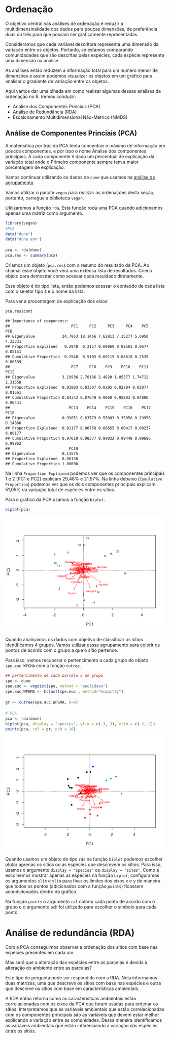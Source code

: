 Ordenação
================

O objetivo central nas análises de ordenação é reduzir a multidimensinalidade dos dados para poucas dimensões, de preferência duas ou três para que possam ser graficamente representadas.

Consideramos que cada variável descritora representa uma dimensão da variação entre os objetos. Portanto, se estamos comparando comunidadades que são descritas pelas espécies, cada espécie representa uma dimensão na analise.

As análises então reduzem a informação total para um numero menor de dimensões e assim podemos visualizar os objetos em um gráfico para analisar o gradiente de variação entre os objetos.

Aqui vamos dar uma olhada em como realizar algumas dessas analises de ordenação no R. Iremos conduzir:

-   Análise dos Componentes Princiais (PCA)
-   Análise de Redundância (RDA)
-   Escalonamento Multidimensional Não-Métrico (NMDS)

Análise de Componentes Princiais (PCA)
--------------------------------------

A matemática por trás da PCA tenta concentrar o máximo de informação em poucos componentes, e por isso o nome Analise dos componentes principais. A cada componente é dado um percentual de explicação da variação total onde o Primeiro componente sempre tem a maior porcentagem de explicação.

Vamos continuar utilizando os dados de `dune` que usamos na [análise de agrupamento](https://avrodrigues.github.io/An%C3%A1lise_de_Agrupamento.html).

Vamos utilizar o pacote `vegan` para realizar as ordenações desta seção, portanto, carregue a biblioteca `vegan`.

Utilizaremos a função `rda`. Esta função roda uma PCA quando adicionamos apenas uma matriz como argumento.

``` r
library(vegan)
#PCA
data("dune")
data("dune.env")

pca <- rda(dune)
pca.res <- summary(pca)
```

Criamos um objeto (`pca.res`) com o resumo do resultado da PCA. Ao chamar esse objeto você verá uma extensa lista de resultados. Criei o objeto para demostrar como acessar cada resuldado diretamente.

Esse objeto é do tipo lista, então podemos acessar o conteúdo de cada lista com o seletor tipo `$` e o nome da lista.

Para ver a procentagem de explicação dos eixos:

``` r
pca.res$cont
```

    ## Importance of components:
    ##                           PC1     PC2     PC3     PC4    PC5     PC6
    ## Eigenvalue            24.7953 18.1466 7.62913 7.15277 5.6950 4.33331
    ## Proportion Explained   0.2948  0.2157 0.09069 0.08503 0.0677 0.05151
    ## Cumulative Proportion  0.2948  0.5105 0.60115 0.68618 0.7539 0.80539
    ##                           PC7     PC8    PC9    PC10    PC11    PC12
    ## Eigenvalue            3.19936 2.78186 2.4820 1.85377 1.74712 1.31358
    ## Proportion Explained  0.03803 0.03307 0.0295 0.02204 0.02077 0.01561
    ## Cumulative Proportion 0.84342 0.87649 0.9060 0.92803 0.94880 0.96441
    ##                          PC13    PC14    PC15    PC16    PC17    PC18
    ## Eigenvalue            0.99051 0.63779 0.55083 0.35058 0.19956 0.14880
    ## Proportion Explained  0.01177 0.00758 0.00655 0.00417 0.00237 0.00177
    ## Cumulative Proportion 0.97619 0.98377 0.99032 0.99448 0.99686 0.99862
    ##                          PC19
    ## Eigenvalue            0.11575
    ## Proportion Explained  0.00138
    ## Cumulative Proportion 1.00000

Na linha `Proportion Explained` podemos ver que os componentes principais 1 e 2 (PC1 e PC2) explicam 29,48% e 21,57%. Na linha debaixo (`Cumulative Proportion`) podemos ver que os dois componentes principais explicam 51,05% da variação total de espécies entre os sítios.

Para o gráfico da PCA usamos a função `biplot`.

``` r
biplot(pca)
```

![](Ordenação_files/figure-markdown_github-ascii_identifiers/unnamed-chunk-3-1.png)

Quando analisamos os dados com objetivo de classificar os sítios identificamos 4 grupos. Vamos utilizar essse agrupamento para colorir os pontos de acordo com o grupo a que o sítio pertence.

Para isso, vamos recuperar o pertencimento a cada grupo do objeto `spe.euc.WPGMA` com a função `cutree`.

``` r
## pertencimento de cada parcela a um grupo
spe <- dune
spe.euc <- vegdist(spe, method = "euclidean")
spe.euc.WPGMA <- hclust(spe.euc , method="mcquitty")

gr <- cutree(spe.euc.WPGMA, k=4)

# PCA
pca <- rda(dune)
biplot(pca, display = "species", ylim = c(-3, 3), xlim = c(-2, 2))
points(pca, col = gr, pch = 16)
```

![](Ordenação_files/figure-markdown_github-ascii_identifiers/unnamed-chunk-4-1.png)

Quando usamos um objeto do tipo `rda` na função `biplot` podemos escolher plotar aprenas os sítios ou as espécies que descrevem os sítios. Para isso, usamos o argumento `display = "species"` ou `display = "sites"`. Como a escolhemos mostrar apenas as espécies na função `biplot`, configuramos os argumentos `xlim` e `ylim` para fixar os limites dos eixos x e y de maneira que todos os pontos (adicionados com a função `points`) ficassem acondicionados dentro do gráfico.

Na função `points` o argumento `col` coloriu cada ponto de acordo com o grupo e o argumento `pch` foi utilizado para escolher o símbolo para cada ponto.

Análise de redundância (RDA)
============================

Com a PCA conseguimos observar a ordenação dos sítios com base nas espécies presentes em cada um.

Mas será que a alteração das espécies entre as parcelas é devida à alteração do ambiente entre as parcelas?

Este tipo de pergunta pode ser respondida com a RDA. Nela informamos duas matrizes, uma que descreve os sítios com base nas espécies e outra que descreve os sítios com base em características ambientais.

A RDA então retorna como as características ambientais estão correlacionadas com os eixos da PCA que foram usadas para ordenar os sítios. Interpretamos que as variáveis ambientais que estão correlacionadas com os componentes principais são as variáveis que devem estar melhor explicando a variação entre as comunidades. Dessa maneira identificamos as variáveis ambientais que estão influenciando a variação das espécies entre os sítios.
